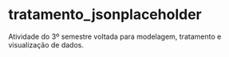 # tratamento_jsonplaceholder
Atividade do 3º semestre voltada para modelagem, tratamento e visualização de dados.
